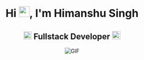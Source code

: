 <h1 align="center">Hi <img src="https://github.com/Himanshu250625/Himanshu250625/blob/main/icons/Hi.gif" width="28px"/>, I'm Himanshu Singh</h1>
<h2 align="center">
  <img src="https://komarev.com/ghpvc/?username=Himanshu250625&color=dc143c&style=for-the-badge" alt="Profile Views" style="height:21px;">
  Fullstack Developer
  <a href="https://himanshusingh-portfolio-2dfpk3c.netlify.app/">
    <img src="https://img.shields.io/badge/Portfolio-543DE0?style=for-the-badge&logo=About.me&logoColor=white" alt="Portfolio" style="height:22px;">
  </a>
</h2>
<div align="center">
 <img alt="GIF" src="https://media4.giphy.com/media/11KzOet1ElBDz2/giphy.gif?cid=6c09b952ufa3xxbbm0mpuadm2zaik3wjp4m9luz2ly0lyz8d&ep=v1_internal_gif_by_id&rid=giphy.gif&ct=g" />
</div>
